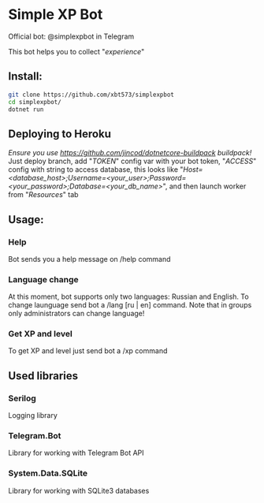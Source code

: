 # Simple XP Bot

Official bot: @simplexpbot in Telegram

This bot helps you to collect "*experience*"

## Install:

```bash
git clone https://github.com/xbt573/simplexpbot
cd simplexpbot/
dotnet run
```

## Deploying to Heroku
*Ensure you use https://github.com/jincod/dotnetcore-buildpack buildpack!*
Just deploy branch, add "*TOKEN*" config var with your bot token, "*ACCESS*" config with string to access database, this looks like "*Host=<database_host>;Username=<your_user>;Password=<your_password>;Database=<your_db_name>*", and then launch worker from "*Resources*" tab

## Usage:

### Help
Bot sends you a help message on /help command

### Language change
At this moment, bot supports only two languages: Russian and English. To change launguage send bot a /lang \[ru | en] command. Note that in groups only administrators can change language!

### Get XP and level
To get XP and level just send bot a /xp command

## Used libraries

### Serilog
Logging library

### Telegram.Bot
Library for working with Telegram Bot API

### System.Data.SQLite
Library for working with SQLite3 databases
